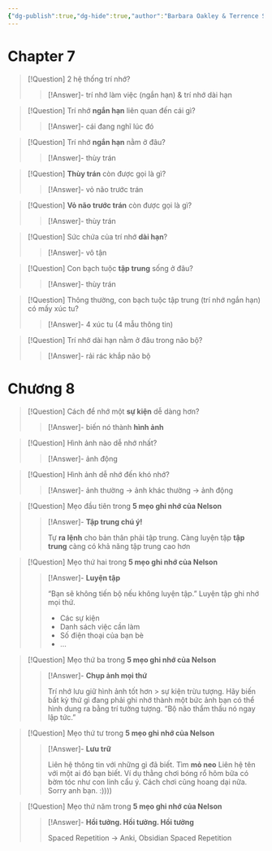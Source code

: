 ```yaml
---
{"dg-publish":true,"dg-hide":true,"author":"Barbara Oakley & Terrence Sejnowski","tags":["books","learning"],"permalink":"/ban-than/books/hoc-cach-hoc/","hide":true,"dgPassFrontmatter":true}
---
```



# Chapter 7

> [!Question] 2 hệ thống trí nhớ?
>> [!Answer]-
>> trí nhớ làm việc (ngắn hạn) & trí nhớ dài hạn <!--SR:!2023-08-27,3,250-->

> [!Question] Trí nhớ **ngắn hạn** liên quan đến cái gì?
>> [!Answer]-
>> cái đang nghĩ lúc đó <!--SR:!2023-08-25,1,230-->

> [!Question] Trí nhớ **ngắn hạn** nằm ở đâu?
>> [!Answer]-
>> thùy trán <!--SR:!2023-08-27,3,250-->

> [!Question] **Thùy trán** còn được gọi là gì?
>> [!Answer]-
>> vỏ não trước trán <!--SR:!2023-08-25,1,230-->

> [!Question] **Vỏ não trước trán** còn được gọi là gì?
>> [!Answer]-
>> thùy trán <!--SR:!2023-08-27,3,250-->

> [!Question] Sức chứa của trí nhớ **dài hạn**?
>> [!Answer]-
>> vô tận <!--SR:!2023-08-27,3,250-->

> [!Question] Con bạch tuộc **tập trung** sống ở đâu?
>> [!Answer]-
>> thùy trán <!--SR:!2023-08-27,3,250-->

> [!Question] Thông thường, con bạch tuộc tập trung (trí nhớ ngắn hạn) có mấy xúc tu?
>> [!Answer]-
>> 4 xúc tu (4 mẫu thông tin) <!--SR:!2023-08-27,3,250-->

> [!Question] Trí nhớ dài hạn nằm ở đâu trong não bộ?
>> [!Answer]-
>> rải rác khắp não bộ <!--SR:!2023-08-27,3,250-->

# Chương 8

> [!Question] Cách để nhớ một **sự kiện** dễ dàng hơn?
>> [!Answer]-
>> biến nó thành **hình ảnh** <!--SR:!2023-08-25,1,228-->

> [!Question] Hình ảnh nào dễ nhớ nhất? 
>> [!Answer]-
>> ảnh động <!--SR:!2023-08-26,2,248-->

> [!Question] Hình ảnh dễ nhớ đến khó nhớ?
>> [!Answer]-
>> ảnh thường → ảnh khác thường → ảnh động <!--SR:!2023-08-26,2,248-->

> [!Question] Mẹo đầu tiên trong **5 mẹo ghi nhớ của Nelson**
>> [!Answer]-
>> **Tập trung chú ý!**
>> 
>> Tự **ra lệnh** cho bản thân phải tập trung.
>> Càng luyện tập **tập trung** càng có khả năng tập trung cao hơn <!--SR:!2023-08-25,1,228-->

> [!Question] Mẹo thứ hai trong **5 mẹo ghi nhớ của Nelson**
>> [!Answer]-
>> **Luyện tập**
>>
>> “Bạn sẽ không tiến bộ nếu không luyện tập.”
>> Luyện tập ghi nhớ mọi thứ.
>> - Các sự kiện
>> - Danh sách việc cần làm
>> - Số điện thoại của bạn bè
>> - … <!--SR:!2023-08-25,1,228-->

> [!Question] Mẹo thứ ba trong **5 mẹo ghi nhớ của Nelson**
>> [!Answer]-
>> **Chụp ảnh mọi thứ**
>> 
>> Trí nhớ lưu giữ hình ảnh tốt hơn > sự kiện trừu tượng.
>> Hãy biến bất kỳ thứ gì đang phải ghi nhớ thành một bức ảnh bạn có thể hình dung ra bằng trí tưởng tượng.
>> “Bộ não thẩm thấu nó ngay lập tức.” <!--SR:!2023-08-26,2,248-->

> [!Question] Mẹo thứ tư trong **5 mẹo ghi nhớ của Nelson**
>> [!Answer]-
>> **Lưu trữ**
>> 
>> Liên hệ thông tin với những gì đã biết.
>> Tìm **mỏ neo**
>> Liên hệ tên với một ai đó bạn biết.
>> Ví dụ thằng chơi bóng rổ hôm bữa có bờm tóc như con linh cẩu ý. Cách chơi cũng hoang dại nữa. Sorry anh bạn. :)))) <!--SR:!2023-08-25,1,228-->

> [!Question] Mẹo thứ năm trong **5 mẹo ghi nhớ của Nelson**
>> [!Answer]-
>> **Hồi tưởng. Hồi tưởng. Hồi tưởng**
>> 
>> Spaced Repetition → Anki, Obsidian Spaced Repetition <!--SR:!2023-08-26,2,248-->